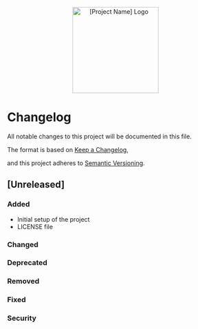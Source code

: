 <div align="center">
  <img src="https://raw.githubusercontent.com/Khader-X/logo/refs/heads/main/logo-2-1.png" alt="[Project Name] Logo" width="200"/>
</div>

# Changelog

All notable changes to this project will be documented in this file.

The format is based on [Keep a Changelog](https://keepachangelog.com/en/1.0.0/),

and this project adheres to [Semantic Versioning](https://semver.org/spec/v2.0.0.html).

## [Unreleased]

### **Added**
- Initial setup of the project
- LICENSE file

### **Changed**

### **Deprecated**

### **Removed**

### **Fixed**

### **Security**

